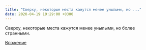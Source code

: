 ```yaml
---
title: "Сверху, некоторые места кажутся менее унылыми, но ..."
date: 2020-04-19 19:29:00 +0300
---
```


Сверху, некоторые места кажутся менее унылыми, но более странными.

[Вложение](/assets/vk_photos/1/bMtGPrcfU9Y.jpg)
